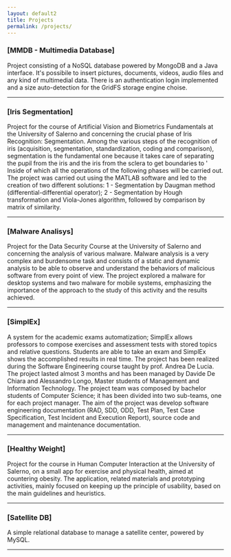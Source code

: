 ```yaml
---
layout: default2
title: Projects
permalink: /projects/
---
```


### [MMDB - Multimedia Database]
Project consisting of a NoSQL database powered by MongoDB and a Java interface. It's possibile to insert pictures, documents, videos, audio files and any kind of multimedial data. There is an authentication login implemented and a size auto-detection for the GridFS storage engine choise.

***


### [Iris Segmentation]
Project for the course of Artificial Vision and Biometrics Fundamentals at the University of Salerno and concerning the crucial phase of Iris Recognition: Segmentation. Among the various steps of the recognition of iris (acquisition, segmentation, standardization, coding and comparison), segmentation is the fundamental one because it takes care of separating the pupil from the iris and the iris from the sclera to get boundaries to ' Inside of which all the operations of the following phases will be carried out. The project was carried out using the MATLAB software and led to the creation of two different solutions:
1 - Segmentation by Daugman method (differential-differential operator);
2 - Segmentation by Hough transformation and Viola-Jones algorithm, followed by comparison by matrix of similarity.

***


### [Malware Analisys]
Project for the Data Security Course at the University of Salerno and concerning the analysis of various malware. Malware analysis is a very complex and burdensome task and consists of a static and dynamic analysis to be able to observe and understand the behaviors of malicious software from every point of view. The project explored a malware for desktop systems and two malware for mobile systems, emphasizing the importance of the approach to the study of this activity and the results achieved.

***


### [SimplEx]
A system for the academic exams automatization; SimplEx allows professors to compose exercises and assessment tests with stored topics and relative questions. Students are able to take an exam and SimplEx shows the accomplished results in real time. The project has been realized during the Software Engineering course taught by prof. Andrea De Lucia. The project lasted almost 3 months and has been managed by Davide De Chiara and Alessandro Longo, Master students of Management and Information Technology. The project team was composed by bachelor students of Computer Science; it has been divided into two sub-teams, one for each project manager. The aim of the project was develop software engineering documentation (RAD, SDD, ODD, Test Plan, Test Case Specification, Test Incident and Execution Report), source code and management and maintenance documentation.

***



### [Healthy Weight]
Project for the course in Human Computer Interaction at the University of Salerno, on a small app for exercise and physical health, aimed at countering obesity. The application, related materials and prototyping activities, mainly focused on keeping up the principle of usability, based on the main guidelines and heuristics.

***


### [Satellite DB]
A simple relational database to manage a satellite center, powered by MySQL.

***
